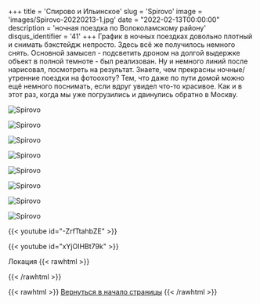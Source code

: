 +++
title = 'Спирово и Ильинское'
slug = 'Spirovo'
image = 'images/Spirovo-20220213-1.jpg'
date = "2022-02-13T00:00:00"
description = 'ночная поездка по Волоколамскому району'
disqus_identifier = '41'
+++
График в ночных поездках довольно плотный и снимать бэкстейдж непросто. Здесь всё же получилось немного снять. Основной замысел - подсветить дроном на долгой выдержке объект в полной темноте - был реализован. Ну и немного линий после нарисовал, посмотреть на результат.
Знаете, чем прекрасны ночные/утренние поездки на фотоохоту?
Тем, что даже по пути домой можно ещё немного поснимать, если вдруг увидел что-то красивое. Как и в этот раз, когда мы уже погрузились и двинулись обратно в Москву.

![Spirovo](/images/Spirovo-20220213-2.jpg)

![Spirovo](/images/Spirovo-20220213-3.jpg)

![Spirovo](/images/Spirovo-20220213-4.jpg)

![Spirovo](/images/Spirovo-20220213-5.jpg)

![Spirovo](/images/Spirovo-20220213-6.jpg)

![Spirovo](/images/Spirovo-20220213-7.jpg)

![Spirovo](/images/Spirovo-20220213-8.jpg)

![Spirovo](/images/Spirovo-20220213-9.jpg)

{{< youtube id="-ZrfTtahbZE" >}}

{{< youtube id="xYjOIHBt79k" >}}

Локация
{{< rawhtml >}}
<script type="text/javascript" charset="utf-8" async src="https://api-maps.yandex.ru/services/constructor/1.0/js/?um=constructor%3Ace36da5e67cbf86ff1085911bd6563aec8e685af1f045a56a23474d49adf84e9&amp;width=500&amp;height=400&amp;lang=ru_RU&amp;scroll=true"></script>
{{< /rawhtml >}}

{{< rawhtml >}}
<a href="#">Вернуться в начало страницы</a>
{{< /rawhtml >}}
